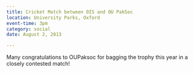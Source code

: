 ```yaml
---
title: Cricket Match between OIS and OU PakSoc
location: University Parks, Oxford
event-time: 3pm
category: social
date: August 2, 2013

---
```


Many congratulations to OUPaksoc for bagging the trophy this year in a
closely contested match!
